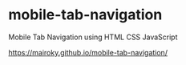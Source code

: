 # mobile-tab-navigation
Mobile Tab Navigation using HTML CSS JavaScript

https://mairoky.github.io/mobile-tab-navigation/
